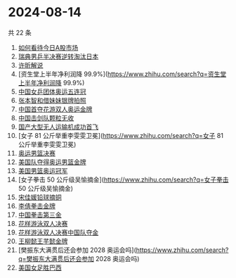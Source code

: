 # 2024-08-14

共 22 条

<!-- BEGIN ZHIHUSEARCH -->
<!-- 最后更新时间 Wed Aug 14 2024 06:11:08 GMT+0800 (China Standard Time) -->
1. [如何看待今日A股市场](https://www.zhihu.com/search?q=如何看待今日A股市场)
1. [瑞典男乒半决赛逆转淘汰日本](https://www.zhihu.com/search?q=瑞典男乒半决赛逆转淘汰日本)
1. [许昕解说](https://www.zhihu.com/search?q=许昕解说)
1. [资生堂上半年净利润降 99.9%](https://www.zhihu.com/search?q=资生堂上半年净利润降 99.9%)
1. [中国女乒团体奥运五连冠](https://www.zhihu.com/search?q=中国女乒团体奥运五连冠)
1. [张本智和借妹妹银牌拍照](https://www.zhihu.com/search?q=张本智和借妹妹银牌拍照)
1. [中国首夺花游双人奥运金牌](https://www.zhihu.com/search?q=中国首夺花游双人奥运金牌)
1. [中国击剑队颗粒无收](https://www.zhihu.com/search?q=中国击剑队颗粒无收)
1. [国产大型无人运输机成功首飞](https://www.zhihu.com/search?q=国产大型无人运输机成功首飞)
1. [女子 81 公斤举重李雯雯卫冕](https://www.zhihu.com/search?q=女子 81 公斤举重李雯雯卫冕)
1. [奥运男篮决赛](https://www.zhihu.com/search?q=奥运男篮决赛)
1. [美国队夺得奥运男篮金牌](https://www.zhihu.com/search?q=美国队夺得奥运男篮金牌)
1. [美国男篮奥运冠军](https://www.zhihu.com/search?q=美国男篮奥运冠军)
1. [女子拳击 50 公斤级吴愉摘金](https://www.zhihu.com/search?q=女子拳击 50 公斤级吴愉摘金)
1. [宋佳媛铅球摘铜](https://www.zhihu.com/search?q=宋佳媛铅球摘铜)
1. [李倩拳击金牌](https://www.zhihu.com/search?q=李倩拳击金牌)
1. [中国拳击第三金](https://www.zhihu.com/search?q=中国拳击第三金)
1. [花样游泳双人决赛](https://www.zhihu.com/search?q=花样游泳双人决赛)
1. [花样游泳双人决赛中国队夺金](https://www.zhihu.com/search?q=花样游泳双人决赛中国队夺金)
1. [王柳懿王芊懿金牌](https://www.zhihu.com/search?q=王柳懿王芊懿金牌)
1. [樊振东大满贯后还会参加 2028 奥运会吗](https://www.zhihu.com/search?q=樊振东大满贯后还会参加 2028 奥运会吗)
1. [美国女足胜巴西](https://www.zhihu.com/search?q=美国女足胜巴西)
<!-- END ZHIHUSEARCH -->
